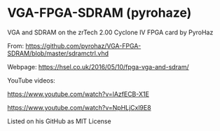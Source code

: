 # VGA-FPGA-SDRAM (pyrohaze)

VGA and SDRAM on the zrTech 2.00 Cyclone IV FPGA card by PyroHaz

From: https://github.com/pyrohaz/VGA-FPGA-SDRAM/blob/master/sdramctrl.vhd

Webpage: https://hsel.co.uk/2016/05/10/fpga-vga-and-sdram/

YouTube videos: 

https://www.youtube.com/watch?v=lAzfECB-X1E

https://www.youtube.com/watch?v=NpHLjCxl9E8

Listed on his GitHub as MIT License

